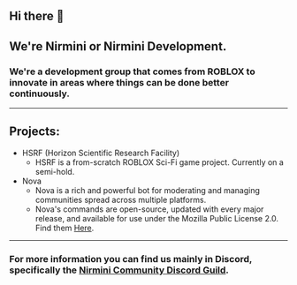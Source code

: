 ## Hi there 👋 
## We're Nirmini or Nirmini Development.
### We're a development group that comes from ROBLOX to innovate in areas where things can be done better continuously.
---
## Projects:
- HSRF (Horizon Scientific Research Facility)
  - HSRF is a from-scratch ROBLOX Sci-Fi game project. Currently on a semi-hold.
- Nova
  - Nova is a rich and powerful bot for moderating and managing communities spread across multiple platforms.
  - Nova's commands are open-source, updated with every major release, and available for use under the Mozilla Public License 2.0. Find them [Here](https://github.com/Nirmini/NovaBot-Commands).
---
### For more information you can find us mainly in Discord, specifically the [Nirmini Community Discord Guild](https://discord.gg/9Y7aZejzUH).
